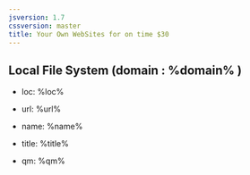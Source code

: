 ```yaml
---
jsversion: 1.7
cssversion: master
title: Your Own WebSites for on time $30
---
```


## Local File System (domain : %domain% )

- loc: %loc%
- url: %url%

- name: %name%
- title: %title%

- qm: %qm%
